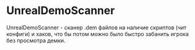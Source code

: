 # UnrealDemoScanner
UnrealDemoScanner - сканер .dem файлов на наличие скриптов (чит конфиги) и хаков, что бы потом можно было быстро забанить игрока без просмотра демки.
